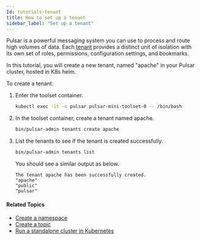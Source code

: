 ```yaml
---
Id: tutorials-tenant
title: How to set up a tenant
sidebar_label: "Set up a tenant"
---
```



Pulsar is a powerful messaging system you can use to process and route high volumes of data. Each [tenant](concepts-multi-tenancy.md#tenants) provides a distinct unit of isolation with its own set of roles, permissions, configuration settings, and bookmarks. 

In this tutorial, you will create a new tenant, named "apache" in your Pulsar cluster, hosted in K8s helm. 

To create a tenant:

1. Enter the toolset container.

   ```bash
   kubectl exec -it -n pulsar pulsar-mini-toolset-0 -- /bin/bash
   ```

2. In the toolset container, create a tenant named apache.

   ```bash
   bin/pulsar-admin tenants create apache
   ```

3. List the tenants to see if the tenant is created successfully.

   ```bash
   bin/pulsar-admin tenants list
   ```

   You should see a similar output as below. 

   ```
   The tenant apache has been successfully created.
   "apache"
   "public"
   "pulsar"
   ```

#### Related Topics

- [Create a namespace](tutorials-namespace.md)
- [Create a topic](tutorials-topic.md)
- [Run a standalone cluster in Kubernetes](getting-started-helm.md)









